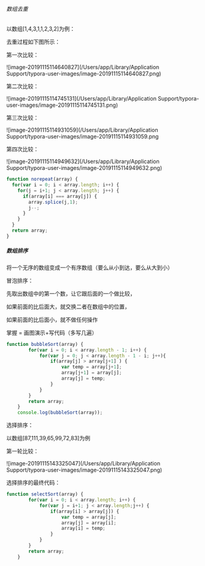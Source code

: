 ###### 数组去重

以数组[1,4,3,1,1,2,3,2]为例：

去重过程如下图所示：

第一次比较：

![image-20191115114640827](/Users/app/Library/Application Support/typora-user-images/image-20191115114640827.png)



第二次比较：

![image-20191115114745131](/Users/app/Library/Application Support/typora-user-images/image-20191115114745131.png)

第三次比较：

![image-20191115114931059](/Users/app/Library/Application Support/typora-user-images/image-20191115114931059.png

第四次比较：

![image-20191115114949632](/Users/app/Library/Application Support/typora-user-images/image-20191115114949632.png)

```js
function norepeat(array) {
  for(var i = 0; i < array.length; i++) {
    for(j = i+1; j < array.length; j++) {
      if(array[i] === array[j]) {
        array.splice(j,1);
        j--;
      }
    }
  }
  return array;
}
```



##### 数组排序

将一个无序的数组变成一个有序数组（要么从小到达，要么从大到小）

冒泡排序：

先取出数组中的第一个数，让它跟后面的一个做比较，

如果前面的比后面大，就交换二者在数组中的位置，

如果前面的比后面小，就不做任何操作





掌握 = 画图演示+写代码（多写几遍） 

```js
function bubbleSort(array) {
		for(var i = 0; i < array.length - 1; i++) {
			for(var j = 0; j < array.length - 1 - i; j++){
				if(array[j] > array[j+1] ) {
					var temp = array[j+1];
					array[j+1] = array[j];
					array[j] = temp;
				}
			}
		}
		return array;
	}
	console.log(bubbleSort(array));
```

选择排序：

以数组[87,111,39,65,99,72,83]为例

第一轮比较：

![image-20191115143325047](/Users/app/Library/Application Support/typora-user-images/image-20191115143325047.png)





选择排序的最终代码：

```js
function selectSort(array) {
		for(var i = 0; i < array.length; i++) {
			for(var j = i+1; j < array.length;j++) {
				if(array[i] > array[j]) {
					var temp = array[j];
					array[j] = array[i];
					array[i] = temp;
				} 
			}
		}
		return array;
	}
```



















































